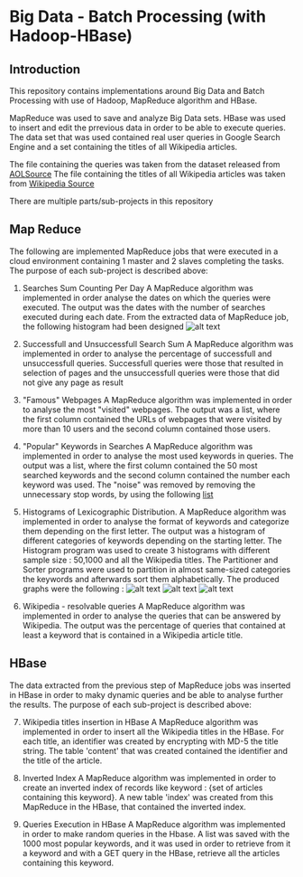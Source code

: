 Big Data - Batch Processing 
(with Hadoop-HBase)
===============================================

Introduction
----------------------------------------------
This repository contains implementations around Big Data and Batch Processing with use of Hadoop, MapReduce algorithm and HBase.

MapReduce was used to save and analyze Big Data sets.
HBase was used to insert and edit the prrevious data in order to be able to execute queries.
The data set that was used contained real user queries in Google Search Engine and a set containing the titles of all Wikipedia articles.

The file containing the queries was taken from the dataset released from [AOLSource](http://en.wikipedia.org/wiki/AOL_search_data_leak)
The file containing the titles of all Wikipedia articles was taken from [Wikipedia Source](dumps.wikimedia.org/enwiki/latest/enwiki-latest-all-titles-in-ns0.gz)

There are multiple parts/sub-projects in this repository

Map Reduce
--------------------------------------------------------
The following are implemented MapReduce jobs that were executed in a cloud environment containing 1 master and 2 slaves completing the tasks.
The purpose of each sub-project is described above:

1. Searches Sum Counting Per Day
A MapReduce algorithm was implemented in order analyse the dates on which the queries were executed.
The output was the dates with the number of searches executed during each date.
From the extracted data of MapReduce job, the following histogram had been designed
![alt text](https://github.com/dimosr7/Big_Data/blob/master/MapReduce/1/SearchCount/frequency_graph.png "Number of Queries for each Date")

2. Successfull and Unsuccessfull Search Sum 
A MapReduce algorithm was implemented in order to analyse the percentage of successfull and unsuccessfull queries. 
Successfull queries were those that resulted in selection of pages and the unsuccessfull queries were those that did not give any page as result

3. "Famous" Webpages
A MapReduce algorithm was implemented in order to analyse the most "visited" webpages. The output was a list, where the first column contained the URLs of webpages that were visited by more than 10 users and the second column contained those users. 

4. "Popular" Keywords in Searches
A MapReduce algorithm was implemented in order to analyse the most used keywords in queries. The output was a list, where the first column contained the 50 most searched keywords and the second column contained the number each keyword was used. The "noise" was removed by removing the unnecessary stop words, by using the following [list](http://jmlr.csail.mit.edu/papers/volume5/lewis04a/a11-smart-stop-list/english.stop)

5. Histograms of Lexicographic Distribution.
A MapReduce algorithm was implemented in order to analyse the format of keywords and categorize them depending on the first letter. The output was a histogram of different categories of keywords depending on the starting letter. The Histogram program was used to create 3 histograms with different sample size : 50,1000 and all the Wikipedia titles. The Partitioner and Sorter programs were used to partition in almost same-sized categories the keywords and afterwards sort them alphabetically.
The produced graphs were the following :
![alt text](https://github.com/dimosr7/Big_Data/blob/master/MapReduce/5/Histogram/histogram50.png "50 most used keywords")
![alt text](https://github.com/dimosr7/Big_Data/blob/master/MapReduce/5/Histogram/histogram1000.png "1000 most used keywords")
![alt text](https://github.com/dimosr7/Big_Data/blob/master/MapReduce/5/Histogram/histogram_full.png "All keywords")

6. Wikipedia - resolvable queries
A MapReduce algorithm was implemented in order to analyse the queries that can be answered by Wikipedia. The output was the percentage of queries that contained at least a keyword that is contained in a Wikipedia article title.


HBase
------------------------------------------------------
The data extracted from the previous step of MapReduce jobs was inserted in HBase in order to maky dynamic queries and be able to analyse further the results.
The purpose of each sub-project is described above:

7. Wikipedia titles insertion in HBase
A MapReduce algorithm was implemented in order to insert all the Wikipedia titles in the HBase. For each title, an identifier was created by encrypting with MD-5 the title string. The table 'content' that was created contained the identifier and the title of the article.

8. Inverted Index 
A MapReduce algorithm was implemented in order to create an inverted index of records like keyword : {set of articles containing this keyword}. 
A new table 'index' was created from this MapReduce in the HBase, that contained the inverted index.

9. Queries Execution in HBase
A MapReduce algorithm was implemented in order to make random queries in the Hbase. 
A list was saved with the 1000 most popular keywords, and it was used in order to retrieve from it a keyword and with a GET query in the HBase, retrieve all the articles containing this keyword.
